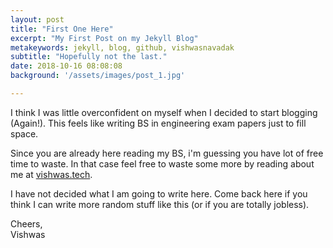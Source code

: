 ```yaml
---
layout: post
title: "First One Here"
excerpt: "My First Post on my Jekyll Blog"
metakeywords: jekyll, blog, github, vishwasnavadak
subtitle: "Hopefully not the last."
date: 2018-10-16 08:08:08
background: '/assets/images/post_1.jpg'

---
```


I think I was little overconfident on myself when I decided to start blogging (Again!). This feels like writing BS in engineering exam papers just to fill space. 

Since you are already here reading my BS, i'm guessing you have lot of free time to waste. In that case feel free to waste some more by reading about me at [vishwas.tech](http://vishwas.tech).

I have not decided what I am going to write here. Come back here if you think I can write more random stuff like this (or if you are totally jobless).


Cheers,  
Vishwas 